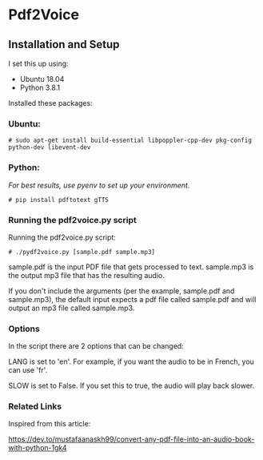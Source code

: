 # Pdf2Voice

## Installation and Setup

I set this up using:

- Ubuntu 18.04
- Python 3.8.1

Installed these packages:

### Ubuntu:

```
# sudo apt-get install build-essential libpoppler-cpp-dev pkg-config python-dev libevent-dev
```

### Python:

*For best results, use pyenv to set up your environment.*

```
# pip install pdftotext gTTS
```


### Running the pdf2voice.py script

Running the pdf2voice.py script:

```
# ./pydf2voice.py [sample.pdf sample.mp3]
```

sample.pdf is the input PDF file that gets processed to text.
sample.mp3 is the output mp3 file that has the resulting audio.

If you don't include the arguments (per the example, sample.pdf and sample.mp3), the default input expects a pdf file called sample.pdf and will output an mp3 file called sample.mp3.

### Options

In the script there are 2 options that can be changed:

LANG is set to 'en'. For example, if you want the audio to be in French, you can use 'fr'.

SLOW is set to False. If you set this to true, the audio will play back slower.

### Related Links

Inspired from this article:

https://dev.to/mustafaanaskh99/convert-any-pdf-file-into-an-audio-book-with-python-1gk4
